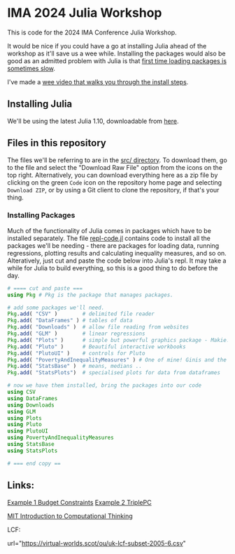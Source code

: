 # IMA 2024 Julia Workshop

This is code for the 2024 IMA Conference Julia Workshop.

It would be nice if you could have a go at installing Julia ahead of the workshop as it'll save us a wee while. Installing the packages would also be good as an admitted problem with Julia is that [first time loading packages is sometimes slow](https://discourse.julialang.org/t/taking-ttfx-seriously-can-we-make-common-packages-faster-to-load-and-use/74949?page=2).

I've made a [wee video that walks you through the install steps](https://virtual-worlds.scot/imaworkshop/ima-julia-intro.mp4).

## Installing Julia

We'll be using the latest Julia 1.10, downloadable from [here](https://julialang.org/downloads/).

## Files in this repository

The files we'll be referring to are in the [src/ directory](https://github.com/grahamstark/IMAWorkshop/tree/main/src). To download them, go to the file and select the "Download Raw File" option from the icons on the top right. Alternatively, you can download everything here as a zip file by clicking on the green `Code` icon on the repository home page and selecting `Download ZIP`, or by using a Git client to clone the repository, if that's your thing.

### Installing Packages

Much of the functionality of Julia comes in packages which have to be installed separately. The file [repl-code.jl](https://github.com/grahamstark/IMAWorkshop/blob/main/src/repl-code.jl) contains code to install all the packages we'll be needing - there are packages for loading data, running regressions, plotting results and calculating inequality measures, and so on. Alteratively, just cut and paste the code below into Julia's repl. It may take a while for Julia to build everything, so this is a good thing to do before the day.

```julia 
# ==== cut and paste === 
using Pkg # Pkg is the package that manages packages.

# add some packages we'll need.
Pkg.add( "CSV" )        # delimited file reader
Pkg.add( "DataFrames" ) # tables of data
Pkg.add( "Downloads" )  # allow file reading from websites
Pkg.add( "GLM" )        # linear regressions
Pkg.add( "Plots" )      # simple but powerful graphics package - Makie.jl is an alternative
Pkg.add( "Pluto" )      # Beautiful interactive workbooks
Pkg.add( "PlutoUI" )    # controls for Pluto
Pkg.add( "PovertyAndInequalityMeasures" ) # One of mine! Ginis and the like 
Pkg.add( "StatsBase" )  # means, medians ..
Pkg.add( "StatsPlots")  # specialised plots for data from dataframes

# now we have them installed, bring the packages into our code 
using CSV
using DataFrames
using Downloads
using GLM
using Plots
using Pluto
using PlutoUI
using PovertyAndInequalityMeasures
using StatsBase
using StatsPlots

# === end copy == 
```

## Links: 

[Example 1 Budget Constraints](https://stb.virtual-worlds.scot/bcd/)
[Example 2 TriplePC](https://triplepc.northumbria.ac.uk/)

[MIT Introduction to Computational Thinking](https://computationalthinking.mit.edu/Fall23/)


LCF: 

url="https://virtual-worlds.scot/ou/uk-lcf-subset-2005-6.csv"
 
